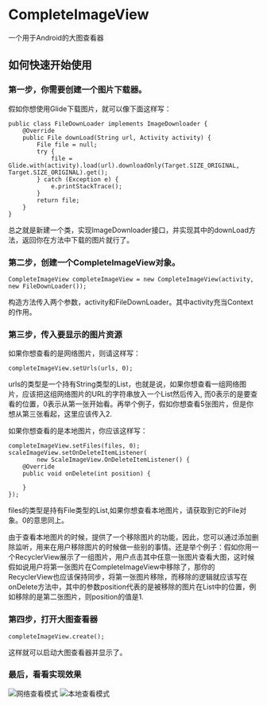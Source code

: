 # CompleteImageView
一个用于Android的大图查看器

## 如何快速开始使用

### 第一步，你需要创建一个图片下载器。
假如你想使用Glide下载图片，就可以像下面这样写：

    public class FileDownLoader implements ImageDownloader {
        @Override
        public File downLoad(String url, Activity activity) {
            File file = null;
            try {
                file = Glide.with(activity).load(url).downloadOnly(Target.SIZE_ORIGINAL, Target.SIZE_ORIGINAL).get();
            } catch (Exception e) {
                e.printStackTrace();
            }
            return file;
        }
    }

总之就是新建一个类，实现ImageDownloader接口，并实现其中的downLoad方法，返回你在方法中下载的图片就行了。

### 第二步，创建一个CompleteImageView对象。

    CompleteImageView completeImageView = new CompleteImageView(activity, new FileDownLoader());
构造方法传入两个参数，activity和FileDownLoader。其中activity充当Context的作用。

### 第三步，传入要显示的图片资源

如果你想查看的是网络图片，则请这样写：

    completeImageView.setUrls(urls, 0);
urls的类型是一个持有String类型的List，也就是说，如果你想查看一组网络图片，应该把这组网络图片的URL的字符串放入一个List然后传入, 而0表示的是要查看的位置，0表示从第一张开始看。再举个例子，假如你想查看5张图片，但是你想从第三张看起，这里应该传入2.

如果你想查看的是本地图片，你应该这样写：

    completeImageView.setFiles(files, 0);
    scaleImageView.setOnDeleteItemListener(
            new ScaleImageView.OnDeleteItemListener() {
        @Override
        public void onDelete(int position) {
                                                
        }
    });
files的类型是持有File类型的List,如果你想查看本地图片，请获取到它的File对象。0的意思同上。

由于查看本地图片的时候，提供了一个移除图片的功能，因此，您可以通过添加删除监听，用来在用户移除图片的时候做一些别的事情。还是举个例子：假如你用一个RecyclerView展示了一组图片，用户点击其中任意一张图片查看大图，这时候假如说用户将第一张图片在CompleteImageView中移除了，那你的RecyclerView也应该保持同步，将第一张图片移除，而移除的逻辑就应该写在onDelete方法中，其中的参数position代表的是被移除的图片在List中的位置，例如移除的是第二张图片，则position的值是1.

### 第四步，打开大图查看器

    completeImageView.create();
这样就可以启动大图查看器并显示了。

### 最后，看看实现效果
![网络查看模式](http://img.blog.csdn.net/20170511092849038)
![本地查看模式](http://img.blog.csdn.net/20170510175512028)
